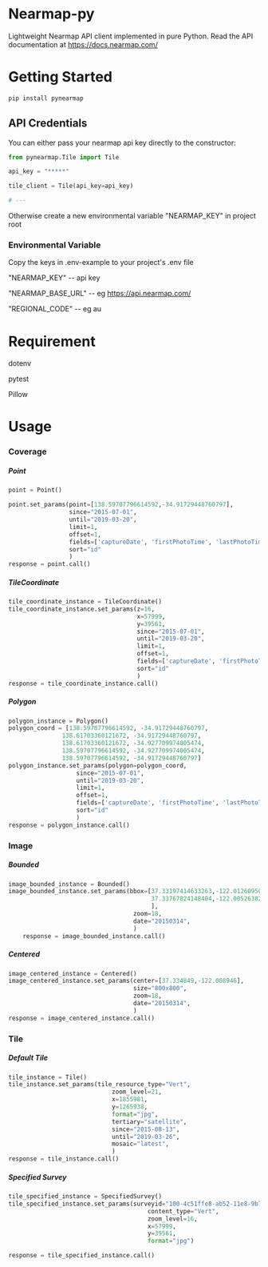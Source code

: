 # Nearmap-py
Lightweight Nearmap API client implemented in pure Python. Read the API documentation at https://docs.nearmap.com/

# Getting Started

```python
pip install pynearmap
```

## API Credentials

You can either pass your nearmap api key directly to the constructor:

```python
from pynearmap.Tile import Tile

api_key = "*****"

tile_client = Tile(api_key=api_key)

# ---

```

Otherwise create a new environmental variable "NEARMAP_KEY" in project root

### Environmental Variable
Copy the keys in .env-example to your project's .env file

"NEARMAP_KEY"  -- api key

"NEARMAP_BASE_URL"  -- eg https://api.nearmap.com/

"REGIONAL_CODE" -- eg au


# Requirement
dotenv

pytest

Pillow




# Usage

### Coverage

##### Point
```python
point = Point()

point.set_params(point=[138.59707796614592,-34.91729448760797],
                 since="2015-07-01",
                 until="2019-03-20",
                 limit=1,
                 offset=1,
                 fields=['captureDate', 'firstPhotoTime', 'lastPhotoTime'],
                 sort="id"
                 )
response = point.call()
```

##### TileCoordinate
```python
tile_coordinate_instance = TileCoordinate()
tile_coordinate_instance.set_params(z=16,
                                    x=57999,
                                    y=39561,
                                    since="2015-07-01",
                                    until="2019-03-20",
                                    limit=1,
                                    offset=1,
                                    fields=['captureDate', 'firstPhotoTime', 'lastPhotoTime'],
                                    sort="id"
                                    )
response = tile_coordinate_instance.call()
```

##### Polygon
 
```python
polygon_instance = Polygon()
polygon_coord = [138.59707796614592, -34.91729448760797,
               138.61703360121672, -34.91729448760797,
               138.61703360121672, -34.927709974005474,
               138.59707796614592, -34.927709974005474,
               138.59707796614592, -34.91729448760797]
polygon_instance.set_params(polygon=polygon_coord,
                   since="2015-07-01",
                   until="2019-03-20",
                   limit=1,
                   offset=1,
                   fields=['captureDate', 'firstPhotoTime', 'lastPhotoTime'],
                   sort="id"
                   )
response = polygon_instance.call()

```


### Image

##### Bounded
```python
image_bounded_instance = Bounded()
image_bounded_instance.set_params(bbox=[37.33197414633263,-122.0126095035584,
                                        37.33767824148404,-122.00526382713622
                                        ],
                                   zoom=18,
                                   date="20150314",
                                   )
    response = image_bounded_instance.call()

```


##### Centered
```python
image_centered_instance = Centered()
image_centered_instance.set_params(center=[37.334849,-122.008946],
                                   size="800x800",
                                   zoom=18,
                                   date="20150314",
                                   )
response = image_centered_instance.call()

```


### Tile

##### Default Tile
```python
tile_instance = Tile()
tile_instance.set_params(tile_resource_type="Vert",
                             zoom_level=21,
                             x=1855981,
                             y=1265938,
                             format="jpg",
                             tertiary="satellite",
                             since="2015-08-13",
                             until="2019-03-26",
                             mosaic="latest",
                             )
response = tile_instance.call()
```

##### Specified Survey
```python
tile_specified_instance = SpecifiedSurvey()
tile_specified_instance.set_params(surveyid="100-4c51ffe8-ab52-11e8-9b7a-b3f8ca0bcb81",
                                       content_type="Vert",
                                       zoom_level=16,
                                       x=57999,
                                       y=39561,
                                       format="jpg")

response = tile_specified_instance.call()
```
